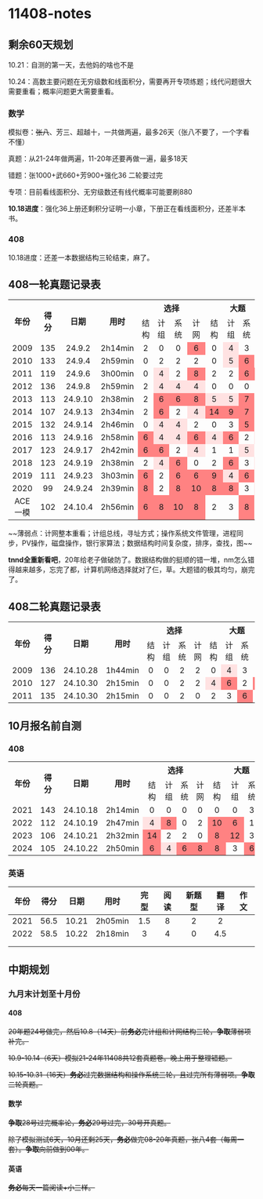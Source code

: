 # 11408-notes

## 剩余60天规划

10.21：自测的第一天，去他妈的啥也不是

10.24：高数主要问题在无穷级数和线面积分，需要再开专项练题；线代问题很大需要重看；概率问题更大需要重看。

### 数学

模拟卷：~~张八~~、芳三、超越十，一共做两遍，最多26天（张八不要了，一个字看不懂）

真题：从21-24年做两遍，11-20年还要再做一遍，最多18天

错题：张1000+武660+芳900+强化36 二轮要过完

专项：目前看线面积分、无穷级数还有线代概率可能要刷880

**10.18进度**：强化36上册还剩积分证明一小章，下册正在看线面积分，还差半本书。

### 408

10.18进度：还差一本数据结构三轮结束，麻了。

## 408一轮真题记录表

<table>
    <tr align="middle">
        <th rowspan=2>年份</th>
        <th rowspan=2>得分</th>
        <th rowspan=2>日期</th>
        <th rowspan=2>用时</th>
        <th colspan=4>选择</th>
        <th colspan=4>大题</td>
    </tr>
    <tr align="middle">
        <td>结构</td>
        <td>计组</td>
        <td>系统</td>
        <td>计网</td>
        <td>结构</td>
        <td>计组</td>
        <td>系统</td>
        <td>计网</td>
    </tr>
    <tr align="middle">
        <td>2009</td>
        <td>135</td>
        <td>24.9.2</td>
        <td>2h14min</td>
        <td>2</td>
        <td>0</td>
        <td>0</td>
        <td bgcolor=#ff8282>6</td>
        <td>0</td>
        <td bgcolor=#ffe2e2>4</td>
        <td>3</td>
        <td>0</td>
    </tr>
	<tr align="middle">
        <td>2010</td>
        <td>133</td>
        <td>24.9.4</td>
        <td>2h59min</td>
        <td>0</td>
        <td>2</td>
        <td>2</td>
        <td>2</td>
        <td>0</td>
        <td bgcolor=#ffe2e2>5</td>
        <td bgcolor=#ff8282>6</td>
        <td>0</td>
    </tr>
	<tr align="middle">
        <td>2011</td>
        <td>119</td>
        <td>24.9.6</td>
        <td>3h00min</td>
        <td>0</td>
        <td bgcolor=#ffe2e2>4</td>
        <td>2</td>
        <td bgcolor=#ff8282>8</td>
        <td>2</td>
        <td>2</td>
        <td bgcolor=#ff8282>6</td>
        <td bgcolor=#ff8282>7</td>
    </tr>
	<tr align="middle">
        <td>2012</td>
        <td>136</td>
        <td>24.9.8</td>
        <td>2h59min</td>
        <td>2</td>
        <td bgcolor=#ffe2e2>4</td>
        <td bgcolor=#ffe2e2>4</td>
        <td bgcolor=#ffe2e2>4</td>
        <td>0</td>
        <td>0</td>
        <td>0</td>
        <td>0</td>
    </tr>
	<tr align="middle">
        <td>2013</td>
        <td>113</td>
        <td>24.9.10</td>
        <td>2h38min</td>
        <td>2</td>
        <td bgcolor=#ff8282>6</td>
        <td bgcolor=#ff8282>6</td>
        <td bgcolor=#ff8282>8</td>
        <td bgcolor=#ffe2e2>5</td>
        <td bgcolor=#ffe2e2>5</td>
        <td bgcolor=#ff8282>7</td>
        <td >2</td>
    </tr>
	<tr align="middle">
        <td>2014</td>
        <td>107</td>
        <td>24.9.13</td>
        <td>2h34min</td>
        <td>2</td>
        <td bgcolor=#ff8282>6</td>
        <td>2</td>
        <td bgcolor=#ffe2e2>4</td>
        <td bgcolor=#ff8282>14</td>
        <td bgcolor=#ff8282>9</td>
        <td bgcolor=#ff8282>7</td>
        <td >3</td>
    </tr>
	<tr align="middle">
        <td>2015</td>
        <td>132</td>
        <td>24.9.14</td>
        <td>2h46min</td>
        <td>0</td>
        <td bgcolor=#ffe2e2>4</td>
        <td bgcolor=#ffe2e2>4</td>
        <td >2</td>
        <td >0</td>
        <td >3</td>
        <td bgcolor=#ff8282>5</td>
        <td >1</td>
    </tr>
	<tr align="middle">
        <td>2016</td>
        <td>113</td>
        <td>24.9.16</td>
        <td>2h58min</td>
        <td bgcolor=#ff8282>6</td>
        <td bgcolor=#ffe2e2>4</td>
        <td bgcolor=#ffe2e2>4</td>
        <td bgcolor=#ff8282>6</td>
        <td bgcolor=#ffe2e2>4</td>
        <td bgcolor=#ff8282>6</td>
        <td >2</td>
        <td bgcolor=#ffe2e2>5</td>
    </tr>
	<tr align="middle">
        <td>2017</td>
        <td>123</td>
        <td>24.9.17</td>
        <td>2h42min</td>
        <td bgcolor=#ff8282>6</td>
        <td bgcolor=#ff8282>6</td>
        <td >2</td>
        <td bgcolor=#ffe2e2>4</td>
        <td >1</td>
        <td >1</td>
        <td bgcolor=#ffe2e2>5</td>
        <td >2</td>
    </tr>
	<tr align="middle">
        <td>2018</td>
        <td>123</td>
        <td>24.9.19</td>
        <td>2h38min</td>
        <td >2</td>
        <td bgcolor=#ffe2e2>4</td>
        <td bgcolor=#ff8282>6</td>
        <td >0</td>
        <td >2</td>
        <td bgcolor=#ff8282>6</td>
        <td >3</td>
        <td bgcolor=#ffe2e2>4</td>
    </tr>
	<tr align="middle">
        <td>2019</td>
        <td>111</td>
        <td>24.9.23</td>
        <td>3h03min</td>
        <td bgcolor=#ff8282>6</td>
        <td >2</td>
        <td bgcolor=#ff8282>6</td>
        <td bgcolor=#ff8282>6</td>
        <td bgcolor=#ff8282>9</td>
        <td bgcolor=#ffe2e2>4</td>
        <td bgcolor=#ff8282>6</td>
        <td >0</td>
    </tr>
	<tr align="middle">
        <td>2020</td>
        <td>99</td>
        <td>24.9.24</td>
        <td>2h39min</td>
        <td bgcolor=#ff8282>8</td>
        <td >2</td>
        <td bgcolor=#ff8282>8</td>
        <td bgcolor=#ff8282>10</td>
        <td bgcolor=#ff8282>8</td>
        <td bgcolor=#ff8282>8</td>
        <td >3</td>
        <td bgcolor=#ffe2e2>4</td>
    </tr>
	<tr align="middle">
        <td>ACE一模</td>
        <td>102</td>
        <td>24.10.4</td>
        <td>2h56min</td>
        <td bgcolor=#ff8282>6</td>
        <td bgcolor=#ff8282>8</td>
        <td bgcolor=#ff8282>10</td>
        <td bgcolor=#ff8282>8</td>
        <td >2</td>
        <td >3</td>
        <td bgcolor=#ff8282>8</td>
        <td >3</td>
    </tr>
</table>
~~薄弱点：计网整本重看；计组总线，寻址方式；操作系统文件管理，进程同步，PV操作，磁盘操作，银行家算法；数据结构时间复杂度，排序，查找，图~~

**tnnd全重新看吧**，20年给老子做破防了。数据结构做的挺顺的错一堆，nm怎么错得越来越多，忘完了都，计算机网络选择就对了仨，草。大题错的极其均匀，崩完了。

## 408二轮真题记录表

<table>
    <tr align="middle">
        <th rowspan=2>年份</th>
        <th rowspan=2>得分</th>
        <th rowspan=2>日期</th>
        <th rowspan=2>用时</th>
        <th colspan=4>选择</th>
        <th colspan=4>大题</td>
    </tr>
    <tr align="middle">
        <td>结构</td>
        <td>计组</td>
        <td>系统</td>
        <td>计网</td>
        <td>结构</td>
        <td>计组</td>
        <td>系统</td>
        <td>计网</td>
    </tr>
    <tr align="middle">
        <td>2009</td>
        <td>136</td>
        <td>24.10.28</td>
        <td>1h44min</td>
        <td>0</td>
        <td>0</td>
        <td>2</td>
        <td>2</td>
        <td>0</td>
        <td bgcolor=#ffe2e2>4</td>
        <td>3</td>
        <td>3</td>
    </tr>
	<tr align="middle">
        <td>2010</td>
        <td>127</td>
        <td>24.10.30</td>
        <td>2h15min</td>
        <td>0</td>
        <td>0</td>
        <td>2</td>
        <td>2</td>
        <td bgcolor=#ffe2e2>4</td>
        <td bgcolor=#ff8282>6</td>
        <td>2</td>
        <td bgcolor=#ff8282>7</td>
    </tr>
	<tr align="middle">
        <td>2011</td>
        <td>135</td>
        <td>24.10.30</td>
        <td>2h15min</td>
        <td>0</td>
        <td>0</td>
        <td>2</td>
        <td>0</td>
        <td>2</td>
        <td>3</td>
        <td bgcolor=#ff8282>6</td>
        <td>2</td>
    </tr>
</table>





## 10月报名前自测

### 408

<table>
    <tr align="middle">
        <th rowspan=2>年份</th>
        <th rowspan=2>得分</th>
        <th rowspan=2>日期</th>
        <th rowspan=2>用时</th>
        <th colspan=4>选择</th>
        <th colspan=4>大题</td>
    </tr>
    <tr align="middle">
        <td>结构</td>
        <td>计组</td>
        <td>系统</td>
        <td>计网</td>
        <td>结构</td>
        <td>计组</td>
        <td>系统</td>
        <td>计网</td>
    </tr>
    <tr align="middle">
        <td>2021</td>
        <td>143</td>
        <td>24.10.18</td>
        <td>2h14min</td>
        <td>0</td>
        <td>0</td>
        <td>0</td>
        <td>0</td>
        <td>0</td>
        <td>0</td>
        <td>3</td>
        <td bgcolor=#ffe2e2>4</td>
    </tr>
	<tr align="middle">
        <td>2022</td>
        <td>112</td>
        <td>24.10.19</td>
        <td>2h47min</td>
        <td bgcolor=#ffe2e2>4</td>
        <td bgcolor=#ff8282>8</td>
        <td>0</td>
        <td>2</td>
        <td bgcolor=#ff8282>10</td>
        <td bgcolor=#ff8282>6</td>
        <td>1</td>
        <td bgcolor=#ffe2e2>5</td>
    </tr>
	<tr align="middle">
        <td>2023</td>
        <td>106</td>
        <td>24.10.21</td>
        <td>2h32min</td>
        <td bgcolor=#ff8282>14</td>
        <td>2</td>
        <td>2</td>
        <td>0</td>
        <td bgcolor=#ff8282>8</td>
        <td bgcolor=#ff8282>12</td>
        <td>3</td>
        <td>3</td>
    </tr>
	<tr align="middle">
        <td>2024</td>
        <td>105</td>
        <td>24.10.22</td>
        <td>2h50min</td>
        <td bgcolor=#ff8282>6</td>
        <td bgcolor=#ffe2e2>4</td>
        <td bgcolor=#ff8282>6</td>
        <td bgcolor=#ff8282>8</td>
        <td bgcolor=#ff8282>8</td>
        <td>3</td>
        <td bgcolor=#ff8282>6</td>
        <td bgcolor=#ffe2e2>4</td>
    </tr>
</table>


### 英语

| 年份 | 得分 | 日期  |  用时   | 完型 | 阅读 | 新题型 | 翻译 | 作文 |
| :--: | :--: | :---: | :-----: | :--: | :--: | :----: | :--: | :--: |
| 2021 | 56.5 | 10.21 | 2h05min | 1.5  |  8   |   2    |  2   |      |
| 2022 | 58.5 | 10.22 | 2h18min |  3   |  4   |   0    | 4.5  |      |
|      |      |       |         |      |      |        |      |      |
|      |      |       |         |      |      |        |      |      |



## 中期规划

### 九月末计划至十月份

#### 408

~~20年题24号做完，然后10.8（14天）前**务必**完计组和计网结构三轮，**争取**薄弱项补完。~~

~~10.9-10.14（6天）模拟21-24年11408共12套真题卷。晚上用于整理错题。~~

~~10.15-10.31（16天）**务必**过完数据结构和操作系统三轮，且过完所有薄弱项。**争取**二轮真题。~~

#### 数学

~~**争取**28号过完概率论，**务必**29号过完，30号开真题。~~

~~除了模拟测试6天，10月还剩25天，**务必**做完08-20年真题，张八4套（每周一套）。**争取**向前做到00年。~~

#### 英语

~~**务必**每天一篇阅读+小三样。~~
